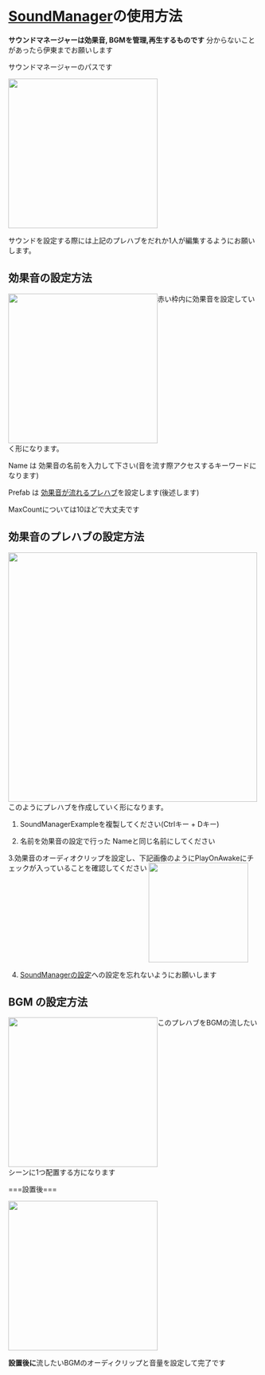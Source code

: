 # [SoundManager](https://github.com/ItoSeiy/0527GameJam/blob/main/Assets/GameJam/Ito/Scripts/Manager/SoundManager.cs)の使用方法

**サウンドマネージャーは効果音, BGMを管理,再生するものです**
分からないことがあったら伊東までお願いします

サウンドマネージャーのパスです

<img src= "https://user-images.githubusercontent.com/89116872/159146777-bfffa271-43d2-45c5-b56e-342e837536bf.png" width="300" align="top">

サウンドを設定する際には上記のプレハブをだれか1人が編集するようにお願いします。

## 効果音の設定方法

<img src="https://user-images.githubusercontent.com/89116872/159146906-681ad028-de4d-4db5-8c4a-02ddacc98b38.png" width="300" align="top">赤い枠内に効果音を設定していく形になります。

Name は 効果音の名前を入力して下さい(音を流す際アクセスするキーワードになります)

Prefab は [効果音が流れるプレハブ](https://github.com/ItoSeiy/0527GameJam/blob/main/HowToUse/SoundManager.MD#%E5%8A%B9%E6%9E%9C%E9%9F%B3%E3%81%AE%E3%83%97%E3%83%AC%E3%83%8F%E3%83%96%E3%81%AE%E8%A8%AD%E5%AE%9A%E6%96%B9%E6%B3%95)を設定します(後述します)

MaxCountについては10ほどで大丈夫です

## 効果音のプレハブの設定方法

<img src= "https://user-images.githubusercontent.com/89116872/159148376-ea7b8ff6-1144-4c0d-9b09-04e307df4742.png" width="500" align="top">このようにプレハブを作成していく形になります。

1. SoundManagerExampleを複製してください(Ctrlキー + Dキー)

2. 名前を効果音の設定で行った Nameと同じ名前にしてください

3.効果音のオーディオクリップを設定し、下記画像のようにPlayOnAwakeにチェックが入っていることを確認してください
<img src= "https://user-images.githubusercontent.com/89116872/159149118-857fa167-bab5-4eb3-b26c-19ab0d474f07.png" width="200" align="top">

4. [SoundManagerの設定](https://github.com/ItoSeiy/Demension/blob/main/HowToUse/SoundManager.MD#%E5%8A%B9%E6%9E%9C%E9%9F%B3%E3%81%AE%E8%A8%AD%E5%AE%9A%E6%96%B9%E6%B3%95)への設定を忘れないようにお願いします

## BGM の設定方法

<img src= "https://user-images.githubusercontent.com/89116872/159148809-7bf2da74-b2bf-498d-8b96-65505da4dbfa.png" width="300" align="top">このプレハブをBGMの流したいシーンに1つ配置する方になります

===設置後===

<img src= "https://user-images.githubusercontent.com/89116872/159148937-6f1c7246-2611-452b-af91-fb28f6f8b46f.png" width="300" align="top">

**設置後に**流したいBGMのオーディクリップと音量を設定して完了です
